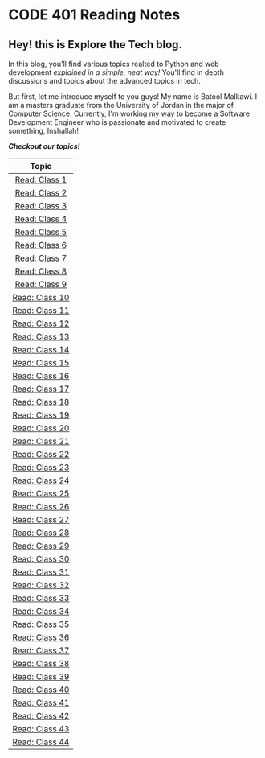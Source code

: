 # CODE 401 Reading Notes
## Hey! this is Explore the Tech blog.

In this blog, you'll find various topics realted to Python and web development _explained in a simple, neat way!_
You'll find in depth discussions and topics about the advanced topics in tech.

But first, let me introduce myself to you guys!
My name is Batool Malkawi. I am a masters graduate from the University of Jordan in the major of Computer Science.
Currently, I'm working my way to become a Software Development Engineer who is passionate and motivated to create something, Inshallah!

***Checkout our topics!***

| Topic      |
| :-----:|
|[Read: Class 1](class-01)|
|[Read: Class 2](class-02)|
|[Read: Class 3](class-03)|
|[Read: Class 4](class-04)|
|[Read: Class 5](class-05)|
|[Read: Class 6](class-06)|
|[Read: Class 7](class-07)|
|[Read: Class 8](class-08)|
|[Read: Class 9](class-09)|
|[Read: Class 10](class-10)|
|[Read: Class 11](class-11)|
|[Read: Class 12](class-12)|
|[Read: Class 13](class-13)|
|[Read: Class 14](class-14)|
|[Read: Class 15](class-15)|
|[Read: Class 16](class-16)|
|[Read: Class 17](class-17)|
|[Read: Class 18](class-18)|
|[Read: Class 19](class-19)|
|[Read: Class 20](class-20)|
|[Read: Class 21](class-21)|
|[Read: Class 22](class-22)|
|[Read: Class 23](class-23)|
|[Read: Class 24](class-24)|
|[Read: Class 25](class-25)|
|[Read: Class 26](class-26)|
|[Read: Class 27](class-27)|
|[Read: Class 28](class-28)|
|[Read: Class 29](class-29)|
|[Read: Class 30](class-30)|
|[Read: Class 31](class-31)|
|[Read: Class 32](class-32)|
|[Read: Class 33](class-33)|
|[Read: Class 34](class-34)|
|[Read: Class 35](class-35)|
|[Read: Class 36](class-36)|
|[Read: Class 37](class-37)|
|[Read: Class 38](class-38)|
|[Read: Class 39](class-39)|
|[Read: Class 40](class-40)|
|[Read: Class 41](class-41)|
|[Read: Class 42](class-42)|
|[Read: Class 43](class-43)|
|[Read: Class 44](class-44)|


